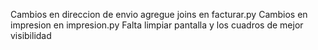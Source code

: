 Cambios en direccion de envio agregue joins en facturar.py
Cambios en impresion en impresion.py
Falta limpiar pantalla y los cuadros de mejor visibilidad 